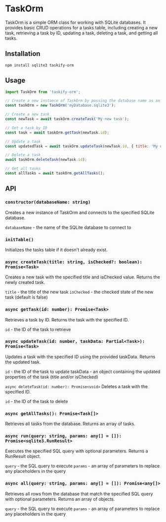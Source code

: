 # TaskOrm

TaskOrm is a simple ORM class for working with SQLite databases. It provides basic CRUD operations for a tasks table, including creating a new task, retrieving a task by ID, updating a task, deleting a task, and getting all tasks.

## Installation
```npm install sqlite3 taskify-orm```

## Usage
```javascript
import TaskOrm from 'taskify-orm';

// Create a new instance of TaskOrm by passing the database name as an argument
const taskOrm = new TaskOrm('myDatabase.sqlite3');

// Create a new task
const newTask = await taskOrm.createTask('My new task');

// Get a task by ID
const task = await taskOrm.getTask(newTask.id);

// Update a task
const updatedTask = await taskOrm.updateTask(newTask.id, { title: 'My updated task' });

// Delete a task
await taskOrm.deleteTask(newTask.id);

// Get all tasks
const allTasks = await taskOrm.getAllTasks();
```

## API

### `constructor(databaseName: string)`
Creates a new instance of TaskOrm and connects to the specified SQLite database.

`databaseName` - the name of the SQLite database to connect to

### `initTable()`
Initializes the tasks table if it doesn't already exist.

### `async createTask(title: string, isChecked?: boolean): Promise<Task>`
Creates a new task with the specified title and isChecked value. Returns the newly created task.

`title` - the title of the new task
`isChecked` - the checked state of the new task (default is false)
### `async getTask(id: number): Promise<Task>`
Retrieves a task by ID. Returns the task with the specified ID.

`id` - the ID of the task to retrieve
### `async updateTask(id: number, taskData: Partial<Task>): Promise<Task>`
Updates a task with the specified ID using the provided taskData. Returns the updated task.

`id` - the ID of the task to update
taskData - an object containing the updated properties of the task (title and/or isChecked)

`async deleteTask(id: number): Promise<void>`
Deletes a task with the specified ID.

`id` - the ID of the task to delete

### `async getAllTasks(): Promise<Task[]>`
Retrieves all tasks from the database. Returns an array of tasks.

### `async run(query: string, params: any[] = []): Promise<sqlite3.RunResult>`
Executes the specified SQL query with optional parameters. Returns a RunResult object.

`query` - the SQL query to execute
`params` - an array of parameters to replace any placeholders in the query
### `async all(query: string, params: any[] = []): Promise<any[]>`

Retrieves all rows from the database that match the specified SQL query with optional parameters. Returns an array of objects.

`query` - the SQL query to execute
`params` - an array of parameters to replace any placeholders in the query



